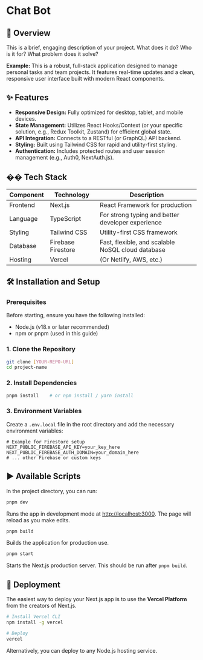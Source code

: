 # Chat Bot   

## 🚀 Overview

This is a brief, engaging description of your project. What does it do? Who is it for? What problem does it solve?

**Example:** This is a robust, full-stack application designed to manage personal tasks and team projects. It features real-time updates and a clean, responsive user interface built with modern React components.

## ✨ Features

* **Responsive Design:** Fully optimized for desktop, tablet, and mobile devices.
* **State Management:** Utilizes React Hooks/Context (or your specific solution, e.g., Redux Toolkit, Zustand) for efficient global state.
* **API Integration:** Connects to a RESTful (or GraphQL) API backend.
* **Styling:** Built using Tailwind CSS for rapid and utility-first styling.
* **Authentication:** Includes protected routes and user session management (e.g., Auth0, NextAuth.js).

## �� Tech Stack

| Component | Technology         | Description                                       |
| --------- | ------------------ | ------------------------------------------------- |
| Frontend  | Next.js            | React Framework for production                    |
| Language  | TypeScript         | For strong typing and better developer experience |
| Styling   | Tailwind CSS       | Utility-first CSS framework                       |
| Database  | Firebase Firestore | Fast, flexible, and scalable NoSQL cloud database |
| Hosting   | Vercel             | (Or Netlify, AWS, etc.)                           |

## 🛠️ Installation and Setup

### Prerequisites

Before starting, ensure you have the following installed:

* Node.js (v18.x or later recommended)
* npm or pnpm (used in this guide)

### 1. Clone the Repository

```bash
git clone [YOUR-REPO-URL]
cd project-name
```

### 2. Install Dependencies

```bash
pnpm install    # or npm install / yarn install
```

### 3. Environment Variables

Create a `.env.local` file in the root directory and add the necessary environment variables:

```env
# Example for Firestore setup
NEXT_PUBLIC_FIREBASE_API_KEY=your_key_here
NEXT_PUBLIC_FIREBASE_AUTH_DOMAIN=your_domain_here
# ... other Firebase or custom keys
```

## ▶️ Available Scripts

In the project directory, you can run:

```bash
pnpm dev
```

Runs the app in development mode at [http://localhost:3000](http://localhost:3000). The page will reload as you make edits.

```bash
pnpm build
```

Builds the application for production use.

```bash
pnpm start
```

Starts the Next.js production server. This should be run after `pnpm build`.

## 🚒 Deployment

The easiest way to deploy your Next.js app is to use the **Vercel Platform** from the creators of Next.js.

```bash
# Install Vercel CLI
npm install -g vercel

# Deploy
vercel
```

Alternatively, you can deploy to any Node.js hosting service.
